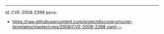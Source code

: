 ---
id: CVE-2008-2398
pocs:
  - https://raw.githubusercontent.com/projectdiscovery/nuclei-templates/master/cves/2008/CVE-2008-2398.yaml---
